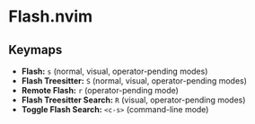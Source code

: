 # Flash.nvim

## Keymaps

- **Flash:** `s` (normal, visual, operator-pending modes)
- **Flash Treesitter:** `S` (normal, visual, operator-pending modes)
- **Remote Flash:** `r` (operator-pending mode)
- **Flash Treesitter Search:** `R` (visual, operator-pending modes)
- **Toggle Flash Search:** `<c-s>` (command-line mode)

